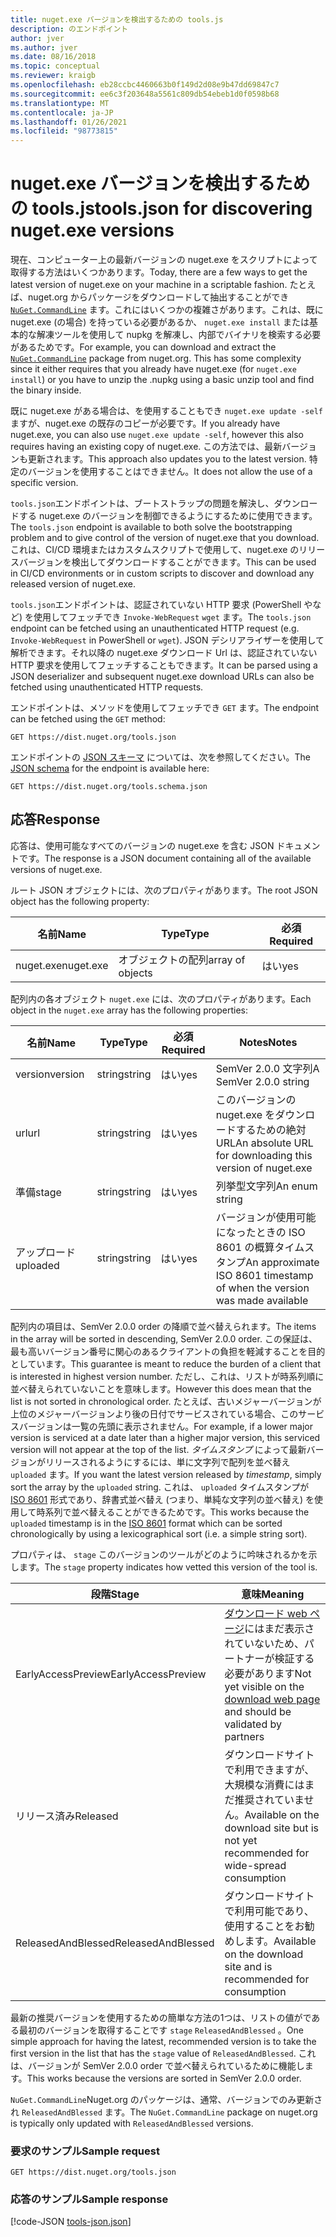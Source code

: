```yaml
---
title: nuget.exe バージョンを検出するための tools.js
description: のエンドポイント
author: jver
ms.author: jver
ms.date: 08/16/2018
ms.topic: conceptual
ms.reviewer: kraigb
ms.openlocfilehash: eb28ccbc4460663b0f149d2d08e9b47dd69847c7
ms.sourcegitcommit: ee6c3f203648a5561c809db54ebeb1d0f0598b68
ms.translationtype: MT
ms.contentlocale: ja-JP
ms.lasthandoff: 01/26/2021
ms.locfileid: "98773815"
---
```

# <a name="toolsjson-for-discovering-nugetexe-versions"></a><span data-ttu-id="96680-103">nuget.exe バージョンを検出するための tools.js</span><span class="sxs-lookup"><span data-stu-id="96680-103">tools.json for discovering nuget.exe versions</span></span>

<span data-ttu-id="96680-104">現在、コンピューター上の最新バージョンの nuget.exe をスクリプトによって取得する方法はいくつかあります。</span><span class="sxs-lookup"><span data-stu-id="96680-104">Today, there are a few ways to get the latest version of nuget.exe on your machine in a scriptable fashion.</span></span> <span data-ttu-id="96680-105">たとえば、nuget.org からパッケージをダウンロードして抽出することができ [`NuGet.CommandLine`](https://www.nuget.org/packages/NuGet.CommandLine/) ます。これにはいくつかの複雑さがあります。これは、既に nuget.exe (の場合) を持っている必要があるか、 `nuget.exe install` または基本的な解凍ツールを使用して nupkg を解凍し、内部でバイナリを検索する必要があるためです。</span><span class="sxs-lookup"><span data-stu-id="96680-105">For example, you can download and extract the [`NuGet.CommandLine`](https://www.nuget.org/packages/NuGet.CommandLine/) package from nuget.org. This has some complexity since it either requires that you already have nuget.exe (for `nuget.exe install`) or you have to unzip the .nupkg using a basic unzip tool and find the binary inside.</span></span>

<span data-ttu-id="96680-106">既に nuget.exe がある場合は、を使用することもでき `nuget.exe update -self` ますが、nuget.exe の既存のコピーが必要です。</span><span class="sxs-lookup"><span data-stu-id="96680-106">If you already have nuget.exe, you can also use `nuget.exe update -self`, however this also requires having an existing copy of nuget.exe.</span></span> <span data-ttu-id="96680-107">この方法では、最新バージョンも更新されます。</span><span class="sxs-lookup"><span data-stu-id="96680-107">This approach also updates you to the latest version.</span></span> <span data-ttu-id="96680-108">特定のバージョンを使用することはできません。</span><span class="sxs-lookup"><span data-stu-id="96680-108">It does not allow the use of a specific version.</span></span>

<span data-ttu-id="96680-109">`tools.json`エンドポイントは、ブートストラップの問題を解決し、ダウンロードする nuget.exe のバージョンを制御できるようにするために使用できます。</span><span class="sxs-lookup"><span data-stu-id="96680-109">The `tools.json` endpoint is available to both solve the bootstrapping problem and to give control of the version of nuget.exe that you download.</span></span> <span data-ttu-id="96680-110">これは、CI/CD 環境またはカスタムスクリプトで使用して、nuget.exe のリリースバージョンを検出してダウンロードすることができます。</span><span class="sxs-lookup"><span data-stu-id="96680-110">This can be used in CI/CD environments or in custom scripts to discover and download any released version of nuget.exe.</span></span>

<span data-ttu-id="96680-111">`tools.json`エンドポイントは、認証されていない HTTP 要求 (PowerShell やなど) を使用してフェッチでき `Invoke-WebRequest` `wget` ます。</span><span class="sxs-lookup"><span data-stu-id="96680-111">The `tools.json` endpoint can be fetched using an unauthenticated HTTP request (e.g. `Invoke-WebRequest` in PowerShell or `wget`).</span></span> <span data-ttu-id="96680-112">JSON デシリアライザーを使用して解析できます。それ以降の nuget.exe ダウンロード Url は、認証されていない HTTP 要求を使用してフェッチすることもできます。</span><span class="sxs-lookup"><span data-stu-id="96680-112">It can be parsed using a JSON deserializer and subsequent nuget.exe download URLs can also be fetched using unauthenticated HTTP requests.</span></span>

<span data-ttu-id="96680-113">エンドポイントは、メソッドを使用してフェッチでき `GET` ます。</span><span class="sxs-lookup"><span data-stu-id="96680-113">The endpoint can be fetched using the `GET` method:</span></span>

```
GET https://dist.nuget.org/tools.json
```

<span data-ttu-id="96680-114">エンドポイントの [JSON スキーマ](https://json-schema.org/) については、次を参照してください。</span><span class="sxs-lookup"><span data-stu-id="96680-114">The [JSON schema](https://json-schema.org/) for the endpoint is available here:</span></span>

```
GET https://dist.nuget.org/tools.schema.json
```

## <a name="response"></a><span data-ttu-id="96680-115">応答</span><span class="sxs-lookup"><span data-stu-id="96680-115">Response</span></span>

<span data-ttu-id="96680-116">応答は、使用可能なすべてのバージョンの nuget.exe を含む JSON ドキュメントです。</span><span class="sxs-lookup"><span data-stu-id="96680-116">The response is a JSON document containing all of the available versions of nuget.exe.</span></span>

<span data-ttu-id="96680-117">ルート JSON オブジェクトには、次のプロパティがあります。</span><span class="sxs-lookup"><span data-stu-id="96680-117">The root JSON object has the following property:</span></span>

<span data-ttu-id="96680-118">名前</span><span class="sxs-lookup"><span data-stu-id="96680-118">Name</span></span>      | <span data-ttu-id="96680-119">Type</span><span class="sxs-lookup"><span data-stu-id="96680-119">Type</span></span>             | <span data-ttu-id="96680-120">必須</span><span class="sxs-lookup"><span data-stu-id="96680-120">Required</span></span>
--------- | ---------------- | --------
<span data-ttu-id="96680-121">nuget.exe</span><span class="sxs-lookup"><span data-stu-id="96680-121">nuget.exe</span></span> | <span data-ttu-id="96680-122">オブジェクトの配列</span><span class="sxs-lookup"><span data-stu-id="96680-122">array of objects</span></span> | <span data-ttu-id="96680-123">はい</span><span class="sxs-lookup"><span data-stu-id="96680-123">yes</span></span>

<span data-ttu-id="96680-124">配列内の各オブジェクト `nuget.exe` には、次のプロパティがあります。</span><span class="sxs-lookup"><span data-stu-id="96680-124">Each object in the `nuget.exe` array has the following properties:</span></span>

<span data-ttu-id="96680-125">名前</span><span class="sxs-lookup"><span data-stu-id="96680-125">Name</span></span>     | <span data-ttu-id="96680-126">Type</span><span class="sxs-lookup"><span data-stu-id="96680-126">Type</span></span>   | <span data-ttu-id="96680-127">必須</span><span class="sxs-lookup"><span data-stu-id="96680-127">Required</span></span> | <span data-ttu-id="96680-128">Notes</span><span class="sxs-lookup"><span data-stu-id="96680-128">Notes</span></span>
-------- | ------ | -------- | -----
<span data-ttu-id="96680-129">version</span><span class="sxs-lookup"><span data-stu-id="96680-129">version</span></span>  | <span data-ttu-id="96680-130">string</span><span class="sxs-lookup"><span data-stu-id="96680-130">string</span></span> | <span data-ttu-id="96680-131">はい</span><span class="sxs-lookup"><span data-stu-id="96680-131">yes</span></span>      | <span data-ttu-id="96680-132">SemVer 2.0.0 文字列</span><span class="sxs-lookup"><span data-stu-id="96680-132">A SemVer 2.0.0 string</span></span>
<span data-ttu-id="96680-133">url</span><span class="sxs-lookup"><span data-stu-id="96680-133">url</span></span>      | <span data-ttu-id="96680-134">string</span><span class="sxs-lookup"><span data-stu-id="96680-134">string</span></span> | <span data-ttu-id="96680-135">はい</span><span class="sxs-lookup"><span data-stu-id="96680-135">yes</span></span>      | <span data-ttu-id="96680-136">このバージョンの nuget.exe をダウンロードするための絶対 URL</span><span class="sxs-lookup"><span data-stu-id="96680-136">An absolute URL for downloading this version of nuget.exe</span></span>
<span data-ttu-id="96680-137">準備</span><span class="sxs-lookup"><span data-stu-id="96680-137">stage</span></span>    | <span data-ttu-id="96680-138">string</span><span class="sxs-lookup"><span data-stu-id="96680-138">string</span></span> | <span data-ttu-id="96680-139">はい</span><span class="sxs-lookup"><span data-stu-id="96680-139">yes</span></span>      | <span data-ttu-id="96680-140">列挙型文字列</span><span class="sxs-lookup"><span data-stu-id="96680-140">An enum string</span></span>
<span data-ttu-id="96680-141">アップロード</span><span class="sxs-lookup"><span data-stu-id="96680-141">uploaded</span></span> | <span data-ttu-id="96680-142">string</span><span class="sxs-lookup"><span data-stu-id="96680-142">string</span></span> | <span data-ttu-id="96680-143">はい</span><span class="sxs-lookup"><span data-stu-id="96680-143">yes</span></span>      | <span data-ttu-id="96680-144">バージョンが使用可能になったときの ISO 8601 の概算タイムスタンプ</span><span class="sxs-lookup"><span data-stu-id="96680-144">An approximate ISO 8601 timestamp of when the version was made available</span></span>

<span data-ttu-id="96680-145">配列内の項目は、SemVer 2.0.0 order の降順で並べ替えられます。</span><span class="sxs-lookup"><span data-stu-id="96680-145">The items in the array will be sorted in descending, SemVer 2.0.0 order.</span></span> <span data-ttu-id="96680-146">この保証は、最も高いバージョン番号に関心のあるクライアントの負担を軽減することを目的としています。</span><span class="sxs-lookup"><span data-stu-id="96680-146">This guarantee is meant to reduce the burden of a client that is interested in highest version number.</span></span> <span data-ttu-id="96680-147">ただし、これは、リストが時系列順に並べ替えられていないことを意味します。</span><span class="sxs-lookup"><span data-stu-id="96680-147">However this does mean that the list is not sorted in chronological order.</span></span> <span data-ttu-id="96680-148">たとえば、古いメジャーバージョンが上位のメジャーバージョンより後の日付でサービスされている場合、このサービスバージョンは一覧の先頭に表示されません。</span><span class="sxs-lookup"><span data-stu-id="96680-148">For example, if a lower major version is serviced at a date later than a higher major version, this serviced version will not appear at the top of the list.</span></span> <span data-ttu-id="96680-149">*タイムスタンプ* によって最新バージョンがリリースされるようにするには、単に文字列で配列を並べ替え `uploaded` ます。</span><span class="sxs-lookup"><span data-stu-id="96680-149">If you want the latest version released by *timestamp*, simply sort the array by the `uploaded` string.</span></span> <span data-ttu-id="96680-150">これは、 `uploaded` タイムスタンプが [ISO 8601](https://www.iso.org/iso-8601-date-and-time-format.html) 形式であり、辞書式並べ替え (つまり、単純な文字列の並べ替え) を使用して時系列で並べ替えることができるためです。</span><span class="sxs-lookup"><span data-stu-id="96680-150">This works because the `uploaded` timestamp is in the [ISO 8601](https://www.iso.org/iso-8601-date-and-time-format.html) format which can be sorted chronologically by using a lexicographical sort (i.e. a simple string sort).</span></span>

<span data-ttu-id="96680-151">プロパティは、 `stage` このバージョンのツールがどのように吟味されるかを示します。</span><span class="sxs-lookup"><span data-stu-id="96680-151">The `stage` property indicates how vetted this version of the tool is.</span></span> 

<span data-ttu-id="96680-152">段階</span><span class="sxs-lookup"><span data-stu-id="96680-152">Stage</span></span>              | <span data-ttu-id="96680-153">意味</span><span class="sxs-lookup"><span data-stu-id="96680-153">Meaning</span></span>
------------------ | ------
<span data-ttu-id="96680-154">EarlyAccessPreview</span><span class="sxs-lookup"><span data-stu-id="96680-154">EarlyAccessPreview</span></span> | <span data-ttu-id="96680-155">[ダウンロード web ページ](https://www.nuget.org/downloads)にはまだ表示されていないため、パートナーが検証する必要があります</span><span class="sxs-lookup"><span data-stu-id="96680-155">Not yet visible on the [download web page](https://www.nuget.org/downloads) and should be validated by partners</span></span>
<span data-ttu-id="96680-156">リリース済み</span><span class="sxs-lookup"><span data-stu-id="96680-156">Released</span></span>           | <span data-ttu-id="96680-157">ダウンロードサイトで利用できますが、大規模な消費にはまだ推奨されていません。</span><span class="sxs-lookup"><span data-stu-id="96680-157">Available on the download site but is not yet recommended for wide-spread consumption</span></span>
<span data-ttu-id="96680-158">ReleasedAndBlessed</span><span class="sxs-lookup"><span data-stu-id="96680-158">ReleasedAndBlessed</span></span> | <span data-ttu-id="96680-159">ダウンロードサイトで利用可能であり、使用することをお勧めします。</span><span class="sxs-lookup"><span data-stu-id="96680-159">Available on the download site and is recommended for consumption</span></span>

<span data-ttu-id="96680-160">最新の推奨バージョンを使用するための簡単な方法の1つは、リストの値がである最初のバージョンを取得することです `stage` `ReleasedAndBlessed` 。</span><span class="sxs-lookup"><span data-stu-id="96680-160">One simple approach for having the latest, recommended version is to take the first version in the list that has the `stage` value of `ReleasedAndBlessed`.</span></span> <span data-ttu-id="96680-161">これは、バージョンが SemVer 2.0.0 order で並べ替えられているために機能します。</span><span class="sxs-lookup"><span data-stu-id="96680-161">This works because the versions are sorted in SemVer 2.0.0 order.</span></span>

<span data-ttu-id="96680-162">`NuGet.CommandLine`Nuget.org のパッケージは、通常、バージョンでのみ更新され `ReleasedAndBlessed` ます。</span><span class="sxs-lookup"><span data-stu-id="96680-162">The `NuGet.CommandLine` package on nuget.org is typically only updated with `ReleasedAndBlessed` versions.</span></span>

### <a name="sample-request"></a><span data-ttu-id="96680-163">要求のサンプル</span><span class="sxs-lookup"><span data-stu-id="96680-163">Sample request</span></span>

```
GET https://dist.nuget.org/tools.json
```

### <a name="sample-response"></a><span data-ttu-id="96680-164">応答のサンプル</span><span class="sxs-lookup"><span data-stu-id="96680-164">Sample response</span></span>

[!code-JSON [tools-json.json](./_data/tools-json.json)]
